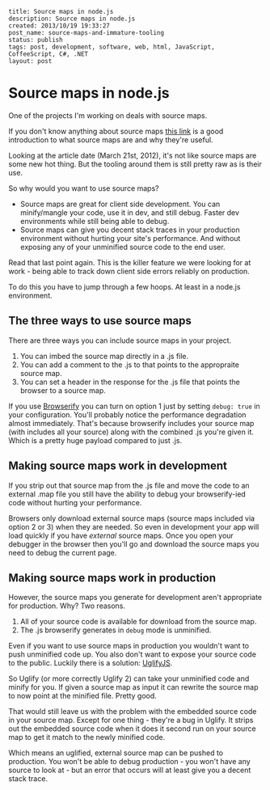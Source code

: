 ```
title: Source maps in node.js
description: Source maps in node.js
created: 2013/10/19 19:33:27
post_name: source-maps-and-immature-tooling
status: publish
tags: post, development, software, web, html, JavaScript, CoffeeScript, C#, .NET
layout: post
```

# Source maps in node.js

One of the projects I'm working on deals with source maps.

If you don't know anything about source maps [this link](http://www.html5rocks.com/en/tutorials/developertools/sourcemaps/) is a good introduction to what source maps are and why they're useful.

Looking at the article date (March 21st, 2012), it's not like source maps are some new hot thing. But the tooling around them is still pretty raw as is their use.

So why would you want to use source maps?

 * Source maps are great for client side development. You can minify/mangle your code, use it in dev, and still debug. Faster dev environments while still being able to debug.
 * Source maps can give you decent stack traces in your production environment without hurting your site's performance. And without exposing any of your unminified source code to the end user.

Read that last point again. This is the killer feature we were looking for at work - being able to track down client side errors reliably on production.

To do this you have to jump through a few hoops. At least in a node.js environment.

## The three ways to use source maps

There are three ways you can include source maps in your project.

 1. You can imbed the source map directly in a .js file.
 2. You can add a comment to the .js to that points to the appropraite source map.
 3. You can set a header in the response for the .js file that points the browser to a source map.

If you use [Browserify](http://browserify.org/) you can turn on option 1 just by setting `debug: true` in your configuration. You'll probably notice the performance degradation almost immediately. That's because browserify includes your source map (with includes all your source) along with the combined .js you're given it. Which is a pretty huge payload compared to just .js.

## Making source maps work in development

If you strip out that source map from the .js file and move the code to an external .map file you still have the ability to debug your browserify-ied code without hurting your performance.

Browsers only download external source maps (source maps included via option 2 or 3) when they are needed. So even in development your app will load quickly if you have *external* source maps. Once you open your debugger in the browser then you'll go and download the source maps you need to debug the current page.

## Making source maps work in production

However, the source maps you generate for development aren't appropriate for production. Why? Two reasons.

 1. All of your source code is available for download from the source map.
 2. The .js browserify generates in `debug` mode is unminified.

Even if you want to use source maps in production you wouldn't want to push unminified code up. You also don't want to expose your source code to the public. Luckily there is a solution: [UglifyJS](https://github.com/mishoo/UglifyJS2).

So Uglify (or more correctly Uglify 2) can take your unminified code and minify for you. If given a source map as input it can rewrite the source map to now point at the minified file. Pretty good.

That would still leave us with the problem with the embedded source code in your source map. Except for one thing - they're a bug in Uglify. It strips out the embedded source code when it does it second run on your source map to get it match to the newly minified code.

Which means an uglified, external source map can be pushed to production. You won't be able to debug production - you won't have any source to look at - but an error that occurs will at least give you a decent stack trace.
